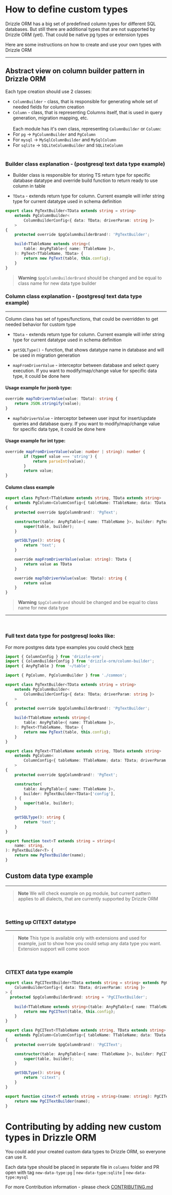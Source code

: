 # How to define custom types

Drizzle ORM has a big set of predefined column types for different SQL databases. But still there are additional types that are not supported by Drizzle ORM (yet). That could be native pg types or extension types
</br>

Here are some instructions on how to create and use your own types with Drizzle ORM

---

## Abstract view on column builder pattern in Drizzle ORM

Each type creation should use 2 classes:

- `ColumnBuilder` - class, that is responsible for generating whole set of needed fields for column creation
- `Column` - class, that is representing Columns itself, that is used in query generation, migration mapping, etc.
  </br>
  </br>
  Each module has it's own class, representing `ColumnBuilder` or `Column`:
- For `pg` -> `PgColumnBuilder` and `PgColumn`
- For `mysql` -> `MySqlColumnBuilder` and `MySqlColumn`
- For `sqlite` -> `SQLiteColumnBuilder` and `SQLiteColumn`
  </br>
  </br>

### Builder class explanation - (postgresql text data type example)

- Builder class is responsible for storing TS return type for specific database datatype and override build function to return ready to use column in table

- `TData` - extends return type for column. Current example will infer string type for current datatype used in schema definition
```typescript
export class PgTextBuilder<TData extends string = string>
	extends PgColumnBuilder<
		ColumnBuilderConfig<{ data: TData; driverParam: string }>
	>
{
	protected override $pgColumnBuilderBrand!: 'PgTextBuilder';

	build<TTableName extends string>(
		table: AnyPgTable<{ name: TTableName }>,
	): PgText<TTableName, TData> {
		return new PgText(table, this.config);
	}
}
```

> **Warning**
> `$pgColumnBuilderBrand` should be changed and be equal to class name for new data type builder

### Column class explanation - (postgresql text data type example)
---
Column class has set of types/functions, that could be overridden to get needed behavior for custom type

- `TData` - extends return type for column. Current example will infer string type for current datatype used in schema definition

- `getSQLType()` - function, that shows datatype name in database and will be used in migration generation 

- `mapFromDriverValue` - interceptor between database and select query execution. If you want to modify/map/change value for specific data type, it could be done here

#### Usage example for jsonb type:
```typescript
override mapToDriverValue(value: TData): string {
	return JSON.stringify(value);
}
```

- `mapToDriverValue` - interceptor between user input for insert/update queries and database query. If you want to modify/map/change value for specific data type, it could be done here

#### Usage example for int type:
```typescript
override mapFromDriverValue(value: number | string): number {
		if (typeof value === 'string') {
			return parseInt(value);
		}
		return value;
}
```

#### Column class example
```typescript
export class PgText<TTableName extends string, TData extends string>
	extends PgColumn<ColumnConfig<{ tableName: TTableName; data: TData; driverParam: string }>>
{
	protected override $pgColumnBrand!: 'PgText';

	constructor(table: AnyPgTable<{ name: TTableName }>, builder: PgTextBuilder<TData>['config']) {
		super(table, builder);
	}

	getSQLType(): string {
		return 'text';
	}

	override mapFromDriverValue(value: string): TData {
		return value as TData
	}

	override mapToDriverValue(value: TData): string {
		return value
	}
}
```

> **Warning**
> `$pgColumnBrand` should be changed and be equal to class name for new data type
---

</br>

### Full text data type for postgresql looks like:

For more postgres data type examples you could check [here](https://github.com/drizzle-team/drizzle-orm/tree/main/drizzle-orm-pg/src/columns)

```typescript
import { ColumnConfig } from 'drizzle-orm';
import { ColumnBuilderConfig } from 'drizzle-orm/column-builder';
import { AnyPgTable } from '~/table';

import { PgColumn, PgColumnBuilder } from './common';

export class PgTextBuilder<TData extends string = string>
	extends PgColumnBuilder<
		ColumnBuilderConfig<{ data: TData; driverParam: string }>
	>
{
	protected override $pgColumnBuilderBrand!: 'PgTextBuilder';

	build<TTableName extends string>(
		table: AnyPgTable<{ name: TTableName }>,
	): PgText<TTableName, TData> {
		return new PgText(table, this.config);
	}
}

export class PgText<TTableName extends string, TData extends string>
	extends PgColumn<
		ColumnConfig<{ tableName: TTableName; data: TData; driverParam: string }>
	>
{
	protected override $pgColumnBrand!: 'PgText';

	constructor(
		table: AnyPgTable<{ name: TTableName }>,
		builder: PgTextBuilder<TData>['config'],
	) {
		super(table, builder);
	}

	getSQLType(): string {
		return 'text';
	}
}

export function text<T extends string = string>(
	name: string,
): PgTextBuilder<T> {
	return new PgTextBuilder(name);
}
```

## Custom data type example

---

> **Note**
> We will check example on pg module, but current pattern applies to all dialects, that are currently supported by Drizzle ORM

</br>

### Setting up CITEXT datatype
---
> **Note**
 This type is available only with extensions and used for example, just to show how you could setup any data type you want. Extension support will come soon 
</br>

### CITEXT data type example
```typescript
export class PgCITextBuilder<TData extends string = string> extends PgColumnBuilder<
	ColumnBuilderConfig<{ data: TData; driverParam: string }>
> {
  protected $pgColumnBuilderBrand: string = 'PgCITextBuilder';
  
	build<TTableName extends string>(table: AnyPgTable<{ name: TTableName }>): PgCIText<TTableName, TData> {
		return new PgCIText(table, this.config);
	}
}

export class PgCIText<TTableName extends string, TData extends string>
	extends PgColumn<ColumnConfig<{ tableName: TTableName; data: TData; driverParam: string }>>
{
	protected override $pgColumnBrand!: 'PgCIText';

	constructor(table: AnyPgTable<{ name: TTableName }>, builder: PgCITextBuilder<TData>['config']) {
		super(table, builder);
	}

	getSQLType(): string {
		return 'citext';
	}
}

export function citext<T extends string = string>(name: string): PgCITextBuilder<T> {
	return new PgCITextBuilder(name);
}
```

# Contributing by adding new custom types in Drizzle ORM

You could add your created custom data types to Drizzle ORM, so everyone can use it.

Each data type should be placed in separate file in `columns` folder and PR open with tag `new-data-type:pg` | `new-data-type:sqlite` | `new-data-type:mysql`

For more Contribution information - please check [CONTRIBUTING.md](https://github.com/drizzle-team/drizzle-orm/blob/main/CONTRIBUTING.md)